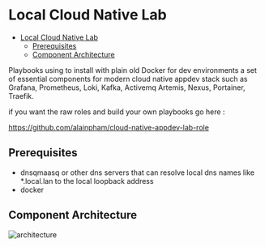 # Local Cloud Native Lab

- [Local Cloud Native Lab](#local-cloud-native-lab)
  - [Prerequisites](#prerequisites)
  - [Component Architecture](#component-architecture)

Playbooks using to install with plain old Docker for dev environments a set of essential components for modern cloud native appdev stack such as Grafana, Prometheus, Loki, Kafka, Activemq Artemis, Nexus, Portainer, Traefik.

if you want the raw roles and build your own playbooks go here : 

https://github.com/alainpham/cloud-native-appdev-lab-role

## Prerequisites

- dnsqmaasq or other dns servers that can resolve local dns names like *.local.lan to the local loopback address
- docker

## Component Architecture

![architecture](assets/achi.svg)